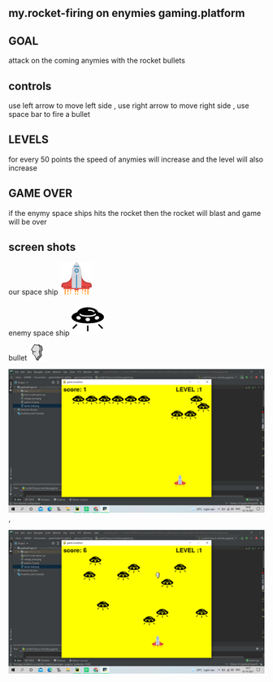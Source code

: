 ## my.rocket-firing on enymies gaming.platform
## GOAL
attack on the coming anymies with the rocket bullets

## controls
use left arrow to move left side ,
use right arrow to move right side ,
use space bar to fire a bullet
## LEVELS
for every 50 points the speed of anymies will increase
and the level will also increase

## GAME OVER
if the enymy space ships hits the rocket then the rocket will blast and game will be over

## screen shots
our space ship
![Title screen](https://github.com/Vidyasagar5566/attaking-on-enemies/blob/main/spaceship.png)

enemy space ship
![Title screen](https://github.com/Vidyasagar5566/attaking-on-enemies/blob/main/circular-space-ship.png)
 
bullet
![Title screen](https://github.com/Vidyasagar5566/attaking-on-enemies/blob/main/stone.png)

![Title screen](https://github.com/Vidyasagar5566/attaking-on-enemies/blob/main/Screenshot%20(492).png)    ,


![Title screen](https://github.com/Vidyasagar5566/attaking-on-enemies/blob/main/Screenshot%20(495).png)
